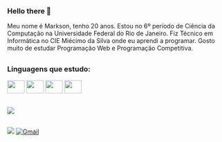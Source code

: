 
### Hello there 👋
Meu nome é Markson, tenho 20 anos. Estou no 6º período de Ciência da Computação na Universidade Federal do Rio de Janeiro. Fiz Técnico em Informática no CIE Miécimo da Silva onde eu aprendi a programar. Gosto muito de estudar Programação Web e Programação Competitiva.

##

### Linguagens que estudo:

<div style="display: inline_block">
<img height = "30" width = "40" src="https://cdn.jsdelivr.net/gh/devicons/devicon/icons/java/java-original-wordmark.svg" />
<img height = "30" width = "40" src="https://cdn.jsdelivr.net/gh/devicons/devicon/icons/javascript/javascript-original.svg" />
<img height = "30" width = "40" src="https://cdn.jsdelivr.net/gh/devicons/devicon/icons/c/c-original.svg" />
<img height = "30" width = "40" src="https://cdn.jsdelivr.net/gh/devicons/devicon/icons/cplusplus/cplusplus-original.svg" />
</div>

##

<img src="https://github-readme-stats.vercel.app/api/top-langs/?username=MarksonArguello&hide=html&layout=compact&theme=buefy" />

## 

<a href = "https://www.linkedin.com/in/marksonarguello/" target = "_blank"><img src="https://img.shields.io/badge/LinkedIn-0077B5?style=for-the-badge&logo=linkedin&logoColor=white`"/></a> <a href="mailto:marksonva@dcc.ufrj.br"><img src="https://img.shields.io/badge/Gmail-D14836?style=for-the-badge&logo=gmail&logoColor=white" alt="Gmail"></a>

